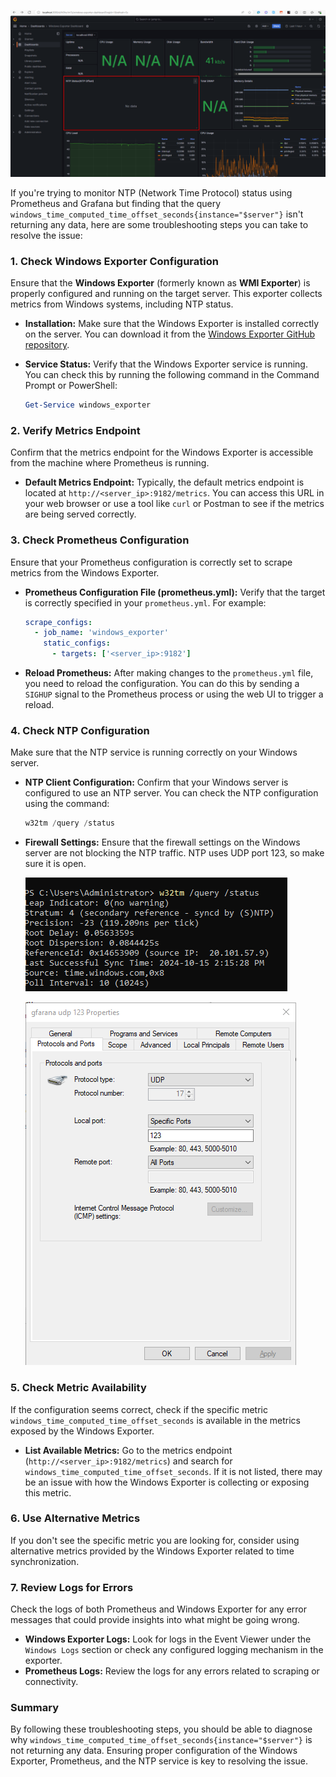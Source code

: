 ![img](./errors/data-empty.png)

If you're trying to monitor NTP (Network Time Protocol) status using Prometheus and Grafana but finding that the query `windows_time_computed_time_offset_seconds{instance="$server"}` isn't returning any data, here are some troubleshooting steps you can take to resolve the issue:

### 1. **Check Windows Exporter Configuration**

Ensure that the **Windows Exporter** (formerly known as **WMI Exporter**) is properly configured and running on the target server. This exporter collects metrics from Windows systems, including NTP status.

- **Installation:** Make sure that the Windows Exporter is installed correctly on the server. You can download it from the [Windows Exporter GitHub repository](https://github.com/prometheus-community/windows_exporter).
- **Service Status:** Verify that the Windows Exporter service is running. You can check this by running the following command in the Command Prompt or PowerShell:

  ```powershell
  Get-Service windows_exporter
  ```

### 2. **Verify Metrics Endpoint**

Confirm that the metrics endpoint for the Windows Exporter is accessible from the machine where Prometheus is running.

- **Default Metrics Endpoint:** Typically, the default metrics endpoint is located at `http://<server_ip>:9182/metrics`. You can access this URL in your web browser or use a tool like `curl` or Postman to see if the metrics are being served correctly.

### 3. **Check Prometheus Configuration**

Ensure that your Prometheus configuration is correctly set to scrape metrics from the Windows Exporter.

- **Prometheus Configuration File (prometheus.yml):** Verify that the target is correctly specified in your `prometheus.yml`. For example:

  ```yaml
  scrape_configs:
    - job_name: 'windows_exporter'
      static_configs:
        - targets: ['<server_ip>:9182']
  ```
- **Reload Prometheus:** After making changes to the `prometheus.yml` file, you need to reload the configuration. You can do this by sending a `SIGHUP` signal to the Prometheus process or using the web UI to trigger a reload.

### 4. **Check NTP Configuration**

Make sure that the NTP service is running correctly on your Windows server.

- **NTP Client Configuration:** Confirm that your Windows server is configured to use an NTP server. You can check the NTP configuration using the command:

  ```powershell
  w32tm /query /status
  ```
- **Firewall Settings:** Ensure that the firewall settings on the Windows server are not blocking the NTP traffic. NTP uses UDP port 123, so make sure it is open.

  ![query status](./images/query-status.png)

  ![img](./images/udp-123.png)

### 5. **Check Metric Availability**

If the configuration seems correct, check if the specific metric `windows_time_computed_time_offset_seconds` is available in the metrics exposed by the Windows Exporter.

- **List Available Metrics:** Go to the metrics endpoint (`http://<server_ip>:9182/metrics`) and search for `windows_time_computed_time_offset_seconds`. If it is not listed, there may be an issue with how the Windows Exporter is collecting or exposing this metric.

### 6. **Use Alternative Metrics**

If you don't see the specific metric you are looking for, consider using alternative metrics provided by the Windows Exporter related to time synchronization.

### 7. **Review Logs for Errors**

Check the logs of both Prometheus and Windows Exporter for any error messages that could provide insights into what might be going wrong.

- **Windows Exporter Logs:** Look for logs in the Event Viewer under the `Windows Logs` section or check any configured logging mechanism in the exporter.
- **Prometheus Logs:** Review the logs for any errors related to scraping or connectivity.

### Summary

By following these troubleshooting steps, you should be able to diagnose why `windows_time_computed_time_offset_seconds{instance="$server"}` is not returning any data. Ensuring proper configuration of the Windows Exporter, Prometheus, and the NTP service is key to resolving the issue.
